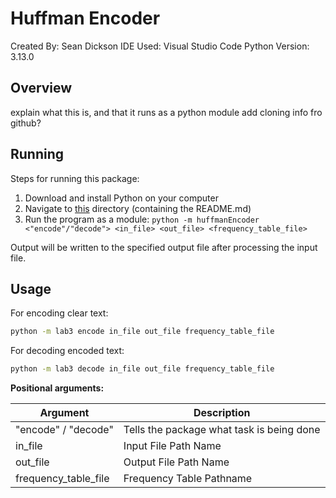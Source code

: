 # Huffman Encoder
Created By: Sean Dickson
IDE Used: Visual Studio Code
Python Version: 3.13.0

## Overview
explain what this is, and that it runs as a python module
add cloning info fro github?

## Running
Steps for running this package:
1. Download and install Python on your computer
2. Navigate to [this](.) directory (containing the README.md)
4. Run the program as a module: `python -m huffmanEncoder <"encode"/"decode"> <in_file> <out_file> <frequency_table_file>`

Output will be written to the specified output file after processing the input file.

## Usage

For encoding clear text:
```bash
python -m lab3 encode in_file out_file frequency_table_file
```

For decoding encoded text: 
```bash
python -m lab3 decode in_file out_file frequency_table_file
```

**Positional arguments:**

|Argument                      |Description                                        |
|------------------------------|---------------------------------------------------|
|"encode" / "decode"           |Tells the package what task is being done          |
|in_file                       |Input File Path Name                               |
|out_file                      |Output File Path Name                              |
|frequency_table_file          |Frequency Table Pathname                           |


